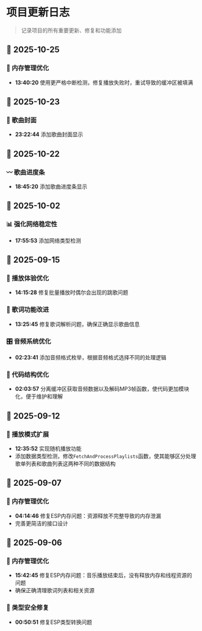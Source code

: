 # 项目更新日志

> 记录项目的所有重要更新、修复和功能添加

## 📅 2025-10-25

### 🧹 内存管理优化
- **13:40:20** 使用更严格中断检测，修复播放失败时，重试导致的缓冲区被填满

## 📅 2025-10-23

### 💽 歌曲封面
- **23:22:44** 添加歌曲封面显示

## 📅 2025-10-22

### 〰️ 歌曲进度条
- **18:45:20** 添加歌曲进度条显示

## 📅 2025-10-02

### 📊 强化网络稳定性
- **17:55:53** 添加网络类型检测

## 📅 2025-09-15

### 🎵 播放体验优化
- **14:15:28** 修复批量播放时偶尔会出现的跳歌问题

### 📝 歌词功能改进
- **13:25:45** 修复歌词解析问题，确保正确显示歌曲信息

### 🎛️ 音频系统优化
- **02:23:41** 添加音频格式枚举，根据音频格式选择不同的处理逻辑

### 🔧 代码结构优化
- **02:03:57** 分离缓冲区获取音频数据以及解码MP3帧函数，使代码更加模块化，便于维护和理解

## 📅 2025-09-12

### 🎲 播放模式扩展
- **12:35:52** 实现随机播放功能
- 添加数据类型检测，修改`FetchAndProcessPlaylists`函数，使其能够区分处理歌单列表和歌曲列表这两种不同的数据结构

## 📅 2025-09-07

### 🧹 内存管理优化
- **04:14:46** 修复ESP内存问题：资源释放不完整导致的内存泄漏
- 完善更简洁的接口设计

## 📅 2025-09-06

### 🧹 内存管理优化
- **15:42:45** 修复ESP内存问题：音乐播放结束后，没有释放内存和线程资源的问题
- 确保正确清理歌词列表和相关资源

### 🔧 类型安全修复
- **00:50:51** 修复ESP类型转换问题